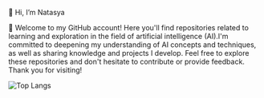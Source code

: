 👋 Hi, I’m Natasya

🌱 Welcome to my GitHub account! Here 
you'll find repositories related to learning and exploration in the field of artificial intelligence (AI).I'm committed to deepening my understanding of AI concepts and techniques, as well as sharing knowledge and projects I develop. Feel free to explore these repositories and don't hesitate to contribute or provide feedback. Thank you for visiting!

<!---
Natasya0607/Natasya0607 is a ✨ special ✨ repository because its `README.md` (this file) appears on your GitHub profile.
You can click the Preview link to take a look at your changes.
--->
![Top Langs](https://github-readme-stats.vercel.app/api/top-langs/?username=Natasya0607&layout=compact)
